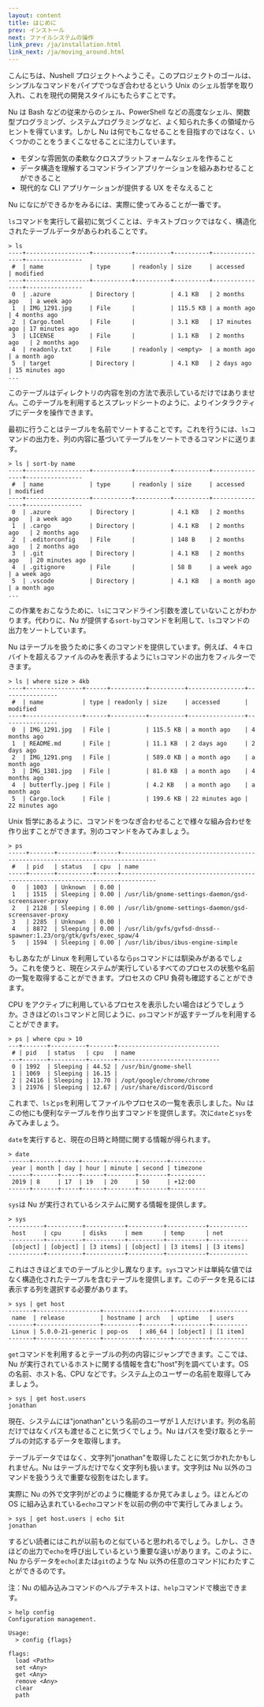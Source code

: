 ```yaml
---
layout: content
title: はじめに
prev: インストール
next: ファイルシステムの操作
link_prev: /ja/installation.html
link_next: /ja/moving_around.html
---
```


こんにちは、Nushell プロジェクトへようこそ。このプロジェクトのゴールは、シンプルなコマンドをパイプでつなぎ合わせるという Unix のシェル哲学を取り入れ、これを現代の開発スタイルにもたらすことです。

Nu は Bash などの従来からのシェル、PowerShell などの高度なシェル、関数型プログラミング、システムプログラミングなど、よく知られた多くの領域からヒントを得ています。しかし Nu は何でもこなせることを目指すのではなく、いくつかのことをうまくこなせることに注力しています。

- モダンな雰囲気の柔軟なクロスプラットフォームなシェルを作ること
- データ構造を理解するコマンドラインアプリケーションを組みあわせることができること
- 現代的な CLI アプリケーションが提供する UX をそなえること

Nu になにができるかをみるには、実際に使ってみることが一番です。

`ls`コマンドを実行して最初に気づくことは、テキストブロックではなく、構造化されたテーブルデータがあらわれることです。

```
> ls
----+------------------+-----------+----------+----------+----------------+----------------
 #  | name             | type      | readonly | size     | accessed       | modified
----+------------------+-----------+----------+----------+----------------+----------------
 0  | .azure           | Directory |          | 4.1 KB   | 2 months ago   | a week ago
 1  | IMG_1291.jpg     | File      |          | 115.5 KB | a month ago    | 4 months ago
 2  | Cargo.toml       | File      |          | 3.1 KB   | 17 minutes ago | 17 minutes ago
 3  | LICENSE          | File      |          | 1.1 KB   | 2 months ago   | 2 months ago
 4  | readonly.txt     | File      | readonly | <empty>  | a month ago    | a month ago
 5  | target           | Directory |          | 4.1 KB   | 2 days ago     | 15 minutes ago
...
```

このテーブルはディレクトリの内容を別の方法で表示しているだけではありません。このテーブルを利用するとスプレッドシートのように、よりインタラクティブにデータを操作できます。

最初に行うことはテーブルを名前でソートすることです。これを行うには、`ls`コマンドの出力を、列の内容に基づいてテーブルをソートできるコマンドに送ります。

```
> ls | sort-by name
----+------------------+-----------+----------+----------+----------------+----------------
 #  | name             | type      | readonly | size     | accessed       | modified
----+------------------+-----------+----------+----------+----------------+----------------
 0  | .azure           | Directory |          | 4.1 KB   | 2 months ago   | a week ago
 1  | .cargo           | Directory |          | 4.1 KB   | 2 months ago   | 2 months ago
 2  | .editorconfig    | File      |          | 148 B    | 2 months ago   | 2 months ago
 3  | .git             | Directory |          | 4.1 KB   | 2 months ago   | 20 minutes ago
 4  | .gitignore       | File      |          | 58 B     | a week ago     | a week ago
 5  | .vscode          | Directory |          | 4.1 KB   | a month ago    | a month ago
...
```

この作業をおこなうために、`ls`にコマンドライン引数を渡していないことがわかります。代わりに、Nu が提供する`sort-by`コマンドを利用して、`ls`コマンドの出力をソートしています。

Nu はテーブルを扱うために多くのコマンドを提供しています。例えば、４キロバイトを超えるファイルのみを表示するように`ls`コマンドの出力をフィルターできます。

```
> ls | where size > 4kb
----+----------------+------+----------+----------+----------------+----------------
 #  | name           | type | readonly | size     | accessed       | modified
----+----------------+------+----------+----------+----------------+----------------
 0  | IMG_1291.jpg   | File |          | 115.5 KB | a month ago    | 4 months ago
 1  | README.md      | File |          | 11.1 KB  | 2 days ago     | 2 days ago
 2  | IMG_1291.png   | File |          | 589.0 KB | a month ago    | a month ago
 3  | IMG_1381.jpg   | File |          | 81.0 KB  | a month ago    | 4 months ago
 4  | butterfly.jpeg | File |          | 4.2 KB   | a month ago    | a month ago
 5  | Cargo.lock     | File |          | 199.6 KB | 22 minutes ago | 22 minutes ago
```

Unix 哲学にあるように、コマンドをつなぎ合わせることで様々な組み合わせを作り出すことができます。別のコマンドをみてみましょう。

```
> ps
-----+-------+----------+------+--------------------------------------------------------------------------------
 #   | pid   | status   | cpu  | name
-----+-------+----------+------+--------------------------------------------------------------------------------
 0   | 1003  | Unknown  | 0.00 |
 1   | 1515  | Sleeping | 0.00 | /usr/lib/gnome-settings-daemon/gsd-screensaver-proxy
 2   | 2128  | Sleeping | 0.00 | /usr/lib/gnome-settings-daemon/gsd-screensaver-proxy
 3   | 2285  | Unknown  | 0.00 |
 4   | 8872  | Sleeping | 0.00 | /usr/lib/gvfs/gvfsd-dnssd--spawner:1.23/org/gtk/gvfs/exec_spaw/4
 5   | 1594  | Sleeping | 0.00 | /usr/lib/ibus/ibus-engine-simple
```

もしあなたが Linux を利用しているなら`ps`コマンドには馴染みがあるでしょう。これを使うと、現在システムが実行しているすべてのプロセスの状態や名前の一覧を取得することができます。プロセスの CPU 負荷も確認することができます。

CPU をアクティブに利用しているプロセスを表示したい場合はどうでしょうか。さきほどの`ls`コマンドと同じように、`ps`コマンドが返すテーブルを利用することができます。

```
> ps | where cpu > 10
---+-------+----------+-------+-----------------------------
 # | pid   | status   | cpu   | name
---+-------+----------+-------+-----------------------------
 0 | 1992  | Sleeping | 44.52 | /usr/bin/gnome-shell
 1 | 1069  | Sleeping | 16.15 |
 2 | 24116 | Sleeping | 13.70 | /opt/google/chrome/chrome
 3 | 21976 | Sleeping | 12.67 | /usr/share/discord/Discord
```

これまで、`ls`と`ps`を利用してファイルやプロセスの一覧を表示しました。Nu はこの他にも便利なテーブルを作り出すコマンドを提供します。次に`date`と`sys`をみてみましょう。

`date`を実行すると、現在の日時と時間に関する情報が得られます。

```
> date
------+-------+-----+------+--------+--------+----------
 year | month | day | hour | minute | second | timezone
------+-------+-----+------+--------+--------+----------
 2019 | 8     | 17  | 19   | 20     | 50     | +12:00
------+-------+-----+------+--------+--------+----------
```

`sys`は Nu が実行されているシステムに関する情報を提供します。

```
> sys
----------+----------+-----------+----------+-----------+-----------
 host     | cpu      | disks     | mem      | temp      | net
----------+----------+-----------+----------+-----------+-----------
 [object] | [object] | [3 items] | [object] | [3 items] | [3 items]
----------+----------+-----------+----------+-----------+-----------
```

これはさきほどまでのテーブルと少し異なります。`sys`コマンドは単純な値ではなく構造化されたテーブルを含むテーブルを提供します。このデータを見るには表示する列を選択する必要があります。

```
> sys | get host
-------+------------------+----------+--------+----------+----------
 name  | release          | hostname | arch   | uptime   | users
-------+------------------+----------+--------+----------+----------
 Linux | 5.0.0-21-generic | pop-os   | x86_64 | [object] | [1 item]
-------+------------------+----------+--------+----------+----------
```

`get`コマンドを利用するとテーブルの列の内容にジャンプできます。ここでは、Nu が実行されているホストに関する情報を含む"host"列を調べています。OS の名前、ホスト名、CPU などです。システム上のユーザーの名前を取得してみましょう。

```
> sys | get host.users
jonathan
```

現在、システムには"jonathan"という名前のユーザが１人だけいます。列の名前だけではなくパスも渡せることに気づくでしょう。Nu はパスを受け取るとテーブルの対応するデータを取得します。

テーブルデータではなく、文字列"jonathan"を取得したことに気づかれたかもしれません。Nu はテーブルだけでなく文字列も扱います。文字列は Nu 以外のコマンドを扱ううえで重要な役割をはたします。

実際に Nu の外で文字列がどのように機能するか見てみましょう。ほとんどの OS に組み込まれている`echo`コマンドを以前の例の中で実行してみましょう。

```
> sys | get host.users | echo $it
jonathan
```

するどい読者にはこれが以前ものと似ていると思われるでしょう。しかし、さきほどの出力で`echo`を呼び出しているという重要な違いがあります。このように、Nu からデータを`echo`(または`git`のような Nu 以外の任意のコマンド)にわたすことができるのです。

注：Nu の組み込みコマンドのヘルプテキストは、`help`コマンドで検出できます。

```
> help config
Configuration management.

Usage:
  > config {flags}

flags:
  load <Path>
  set <Any>
  get <Any>
  remove <Any>
  clear
  path
```
